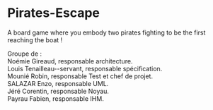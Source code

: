 # Pirates-Escape
A board game where you embody two pirates fighting to be the first reaching the boat !

Groupe de :  
Noémie Gireaud, responsable architecture.  
Louis Tenailleau--servant, responsable spécification.  
Mounié Robin, responsable Test et chef de projet.  
SALAZAR Enzo, responsable UML.  
Jéré Corentin, responsable Noyau.  
Payrau Fabien, responsable IHM.  


